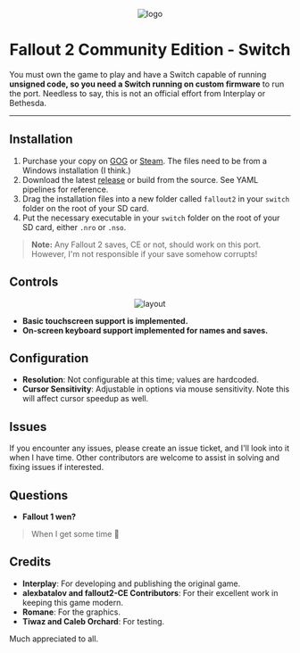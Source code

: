 <div align="center">

![logo](assets/icon.jpg)

# Fallout 2 Community Edition - Switch

</div>

You must own the game to play and have a Switch capable of running **unsigned code, so you need a Switch running on custom firmware** to run the port. Needless to say, this is not an official effort from Interplay or Bethesda.

---

## Installation

1. Purchase your copy on [GOG](https://www.gog.com/game/fallout_2) or [Steam](https://store.steampowered.com/app/38410). The files need to be from a Windows installation (I think.)
2. Download the latest [release](https://github.com/ryandeering/fallout2-ce-switch/releases/latest) or build from the source. See YAML pipelines for reference.
3. Drag the installation files into a new folder called `fallout2` in your `switch` folder on the root of your SD card.
4. Put the necessary executable in your `switch` folder on the root of your SD card, either `.nro` or `.nso`.

> **Note:** Any Fallout 2 saves, CE or not, should work on this port. However, I'm not responsible if your save somehow corrupts!

## Controls

<div align="center">

![layout](assets/inputs.png)

</div>

- **Basic touchscreen support is implemented.**
- **On-screen keyboard support implemented for names and saves.**

## Configuration

- **Resolution**: Not configurable at this time; values are hardcoded.
- **Cursor Sensitivity**: Adjustable in options via mouse sensitivity. Note this will affect cursor speedup as well.

## Issues

If you encounter any issues, please create an issue ticket, and I'll look into it when I have time. Other contributors are welcome to assist in solving and fixing issues if interested.

## Questions

- **Fallout 1 wen?**

> When I get some time 🙂

## Credits

- **Interplay**: For developing and publishing the original game.
- **alexbatalov and fallout2-CE Contributors**: For their excellent work in keeping this game modern.
- **Romane**: For the graphics.
- **Tiwaz and Caleb Orchard**: For testing.

Much appreciated to all.
